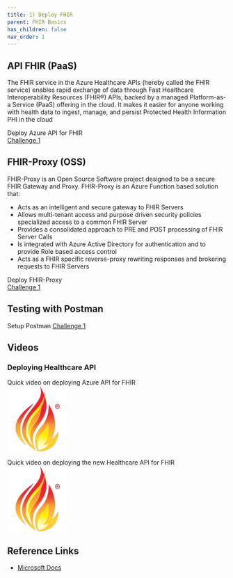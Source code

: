 ```yaml
---
title: 1) Deploy FHIR
parent: FHIR Basics
has_children: false
nav_order: 1
---
```


## API FHIR (PaaS) 
The FHIR service in the Azure Healthcare APIs (hereby called the FHIR service) enables rapid exchange of data through Fast Healthcare Interoperability Resources (FHIR®) APIs, backed by a managed Platform-as-a Service (PaaS) offering in the cloud. It makes it easier for anyone working with health data to ingest, manage, and persist Protected Health Information PHI in the cloud

Deploy Azure API for FHIR  
[Challenge 1](https://github.com/microsoft/openhack-mc4h/blob/main/Challenge-1/#fhir-starter-deploying-azure-api-for-fhir-via-cli)


## FHIR-Proxy (OSS)
FHIR-Proxy is an Open Source Software project designed to be a secure FHIR Gateway and Proxy.  FHIR-Proxy is an Azure Function based solution that:
- Acts as an intelligent and secure gateway to FHIR Servers
- Allows multi-tenant access and purpose driven security policies specialized access to a common FHIR Server
- Provides a consolidated approach to PRE and POST processing of FHIR Server Calls 
- Is integrated with Azure Active Directory for authentication and to provide Role based access control
- Acts as a FHIR specific reverse-proxy rewriting responses and brokering requests to FHIR Servers

Deploy FHIR-Proxy  
[Challenge 1](https://github.com/microsoft/openhack-mc4h/blob/main/Challenge-1/#fhir-proxy-deploying-fhir-proxy-via-cli)


## Testing with Postman 

Setup Postman 
[Challenge 1](https://github.com/microsoft/openhack-mc4h/blob/main/Challenge-1/#postman-setup-and-testing)


## Videos 

### Deploying Healthcare API 
Quick video on deploying Azure API for FHIR  
<a href="./assets/video/Deploy-FHIR-Service.mp4" title="Deploying Healthcare API's with Workspaces"><img src="./assets/images/FHIR-icon.png" alt="FHIR" /></a>

Quick video on deploying the new Healthcare API for FHIR  
<a href="./assets/video/Deploy-FHIR-Service.mp4" title="Deploying Healthcare API's with Workspaces"><img src="./assets/images/FHIR-icon.png" alt="FHIR" /></a>


## Reference Links 
- [Microsoft Docs](https://docs.microsoft.com/en-us/azure/healthcare-apis/)
 
